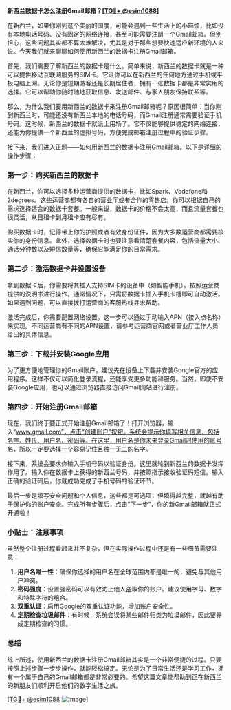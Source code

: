 **新西兰数据卡怎么注册Gmail邮箱？[[TG💪+ @esim1088](https://t.me/s/esim1088)]**

在新西兰，如果你刚到这个美丽的国度，可能会遇到一些生活上的小麻烦，比如没有本地电话号码、没有固定的网络连接，甚至可能需要注册一个Gmail邮箱。但别担心，这些问题其实都不算太难解决，尤其是对于那些想要快速适应新环境的人来说。今天我们就来聊聊如何使用新西兰的数据卡注册Gmail邮箱。

首先，我们需要了解新西兰的数据卡是什么。简单来说，新西兰的数据卡就是一种可以提供移动互联网服务的SIM卡。它让你可以在新西兰的任何地方通过手机或平板电脑上网。无论你是短期游客还是长期居住者，拥有一张数据卡都是非常实用的选择。它可以帮助你随时随地获取信息、发送邮件、与家人朋友保持联系等。

那么，为什么我们要用新西兰的数据卡来注册Gmail邮箱呢？原因很简单：当你刚到新西兰时，可能还没有新西兰本地的电话号码，而Gmail注册通常需要验证手机号码。这时候，新西兰的数据卡就派上用场了。它不仅能够提供稳定的网络连接，还能为你提供一个新西兰的虚拟号码，方便完成邮箱注册过程中的验证步骤。

接下来，我们进入正题——如何用新西兰的数据卡注册Gmail邮箱。以下是详细的操作步骤：

### 第一步：购买新西兰的数据卡

在新西兰，你可以选择多种运营商提供的数据卡，比如Spark、Vodafone和2degrees。这些运营商都有各自的营业厅或者合作的零售店。你可以根据自己的需求选择适合的数据卡套餐。一般来说，数据卡的价格不会太高，而且流量套餐也很灵活，从日租卡到月租卡应有尽有。

购买数据卡时，记得带上你的护照或者有效身份证件，因为大多数运营商都需要核实你的身份信息。此外，选择数据卡时也要注意看清楚套餐内容，包括流量大小、通话分钟数以及短信数量等，确保它能满足你的日常需求。

### 第二步：激活数据卡并设置设备

拿到数据卡后，你需要将其插入支持SIM卡的设备中（如智能手机）。按照运营商提供的说明书进行操作，通常情况下，只需将数据卡插入手机卡槽即可自动激活。如果遇到问题，可以直接拨打运营商的客服热线寻求帮助。

激活完成后，你需要配置网络设置。这一步可以通过手动输入APN（接入点名称）来实现。不同运营商有不同的APN设置，请参考运营商官网或者营业厅工作人员给出的具体信息。

### 第三步：下载并安装Google应用

为了更方便地管理你的Gmail账户，建议先在设备上下载并安装Google官方的应用程序。这样不仅可以简化登录流程，还能享受更多功能和服务。当然，即使不安装Google应用，也可以通过浏览器直接访问Gmail网站进行注册。

### 第四步：开始注册Gmail邮箱

现在，我们终于要正式开始注册Gmail邮箱了！打开浏览器，输入“www.gmail.com”，点击“创建账户”按钮。系统会提示你填写相关信息，包括名字、姓氏、用户名、密码等。在这里，用户名是你未来登录Gmail时使用的账号名，所以一定要选择一个容易记住且独一无二的名字。

接下来，系统会要求你输入手机号码以验证身份。这里就轮到新西兰的数据卡发挥作用了。输入你在数据卡上获得的新西兰号码，并按照指示接收验证码短信。输入正确的验证码后，你就成功完成了手机号码的验证环节。

最后一步是填写安全问题和个人信息，这些都是可选项，但填得越完整，就越有助于保护你的账户安全。完成所有步骤后，点击“下一步”，你的新Gmail邮箱就正式开通啦！

### 小贴士：注意事项

虽然整个注册过程看起来并不复杂，但在实际操作过程中还是有一些细节需要注意：

1. **用户名唯一性**：确保你选择的用户名在全球范围内都是唯一的，避免与其他用户冲突。
2. **密码强度**：设置强密码可以有效防止他人盗取你的账户。建议使用字母、数字和特殊字符的组合。
3. **双重认证**：启用Google的双重认证功能，增加账户安全性。
4. **定期检查垃圾邮件**：有时候，系统会误将某些邮件归类为垃圾邮件，因此要养成定期检查的习惯。

### 总结

综上所述，使用新西兰的数据卡注册Gmail邮箱其实是一个非常便捷的过程。只要按照上述步骤一步步操作，就能轻松搞定。无论是为了日常生活还是学习工作，拥有一个属于自己的Gmail邮箱都是非常必要的。希望这篇文章能帮助到正在新西兰的新朋友们顺利开启他们的数字生活之旅。

[[TG💪+ @esim1088](https://t.me/s/esim1088) ![Image](https://i.postimg.cc/4NQfJmqS/Snipaste-2025-05-13-00-14-12.png)]